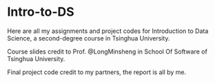 # Intro-to-DS
Here are all my assignments and project codes for Introduction to Data Science, a second-degree course in Tsinghua University. 

Course slides credit to Prof. @LongMinsheng in School Of Software of Tsinghua University. 

Final project code credit to my partners, the report is all by me.
